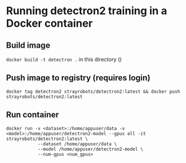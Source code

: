 # Running detectron2 training in a Docker container

## Build image
`docker build -t detectron .` in this directory ()

## Push image to registry (requires login)

`docker tag detectron2 strayrobots/detectron2:latest && docker push strayrobots/detectron2:latest`

## Run container

```
docker run -v <dataset>:/home/appuser/data -v <model>:/home/appuser/detectron2-model --gpus all -it  strayrobots/detectron2:latest \
            --dataset /home/appuser/data \
            --model /home/appuser/detectron2-model \
            --num-gpus <num_gpus>
```
